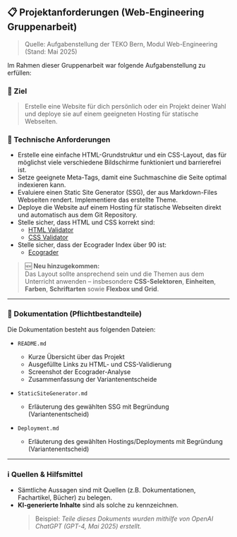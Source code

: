 ## 📋 Projektanforderungen (Web-Engineering Gruppenarbeit)

> Quelle: Aufgabenstellung der TEKO Bern, Modul Web-Engineering (Stand: Mai 2025)

Im Rahmen dieser Gruppenarbeit war folgende Aufgabenstellung zu erfüllen:

### 🎯 Ziel

> Erstelle eine Website für dich persönlich oder ein Projekt deiner Wahl und deploye sie auf einem geeigneten Hosting für statische Webseiten.

### 📌 Technische Anforderungen

- Erstelle eine einfache HTML-Grundstruktur und ein CSS-Layout, das für möglichst viele verschiedene Bildschirme funktioniert und barrierefrei ist.
- Setze geeignete Meta-Tags, damit eine Suchmaschine die Seite optimal indexieren kann.
- Evaluiere einen Static Site Generator (SSG), der aus Markdown-Files Webseiten rendert. Implementiere das erstellte Theme.
- Deploye die Website auf einem Hosting für statische Webseiten direkt und automatisch aus dem Git Repository.
- Stelle sicher, dass HTML und CSS korrekt sind:
  - [HTML Validator](https://validator.w3.org/)
  - [CSS Validator](https://jigsaw.w3.org/css-validator/)
- Stelle sicher, dass der Ecograder Index über 90 ist:
  - [Ecograder](https://ecograder.com/)

> 🆕 **Neu hinzugekommen:**  
> Das Layout sollte ansprechend sein und die Themen aus dem Unterricht anwenden – insbesondere **CSS-Selektoren**, **Einheiten**, **Farben**, **Schriftarten** sowie **Flexbox und Grid**.

---

### 📝 Dokumentation (Pflichtbestandteile)

Die Dokumentation besteht aus folgenden Dateien:

- `README.md`
  - Kurze Übersicht über das Projekt
  - Ausgefüllte Links zu HTML- und CSS-Validierung
  - Screenshot der Ecograder-Analyse
  - Zusammenfassung der Variantenentscheide

- `StaticSiteGenerator.md`
  - Erläuterung des gewählten SSG mit Begründung (Variantenentscheid)

- `Deployment.md`
  - Erläuterung des gewählten Hostings/Deployments mit Begründung (Variantenentscheid)

---

### ℹ️ Quellen & Hilfsmittel

- Sämtliche Aussagen sind mit Quellen (z.B. Dokumentationen, Fachartikel, Bücher) zu belegen.
- **KI-generierte Inhalte** sind als solche zu kennzeichnen.
  > Beispiel: *Teile dieses Dokuments wurden mithilfe von OpenAI ChatGPT (GPT-4, Mai 2025) erstellt.*
